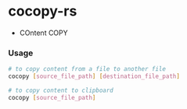 # cocopy-rs
- COntent COPY

### Usage
```bash
# to copy content from a file to another file
cocopy [source_file_path] [destination_file_path]

# to copy content to clipboard
cocopy [source_file_path]
```
